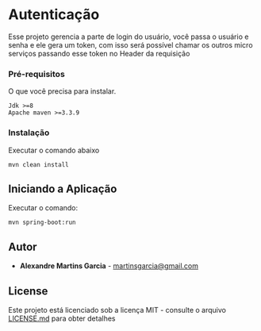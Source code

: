 # Autenticação

Esse projeto gerencia a parte de login do usuário, você passa o usuário e senha e ele gera um token, com isso será possível chamar os outros micro serviços passando esse token no Header da requisição


### Pré-requisitos

O que você precisa para instalar.

```
Jdk >=8
Apache maven >=3.3.9
```

### Instalação

Executar o comando abaixo

```
mvn clean install 
```

## Iniciando a Aplicação

Executar o comando:

```
mvn spring-boot:run
```

## Autor

* **Alexandre Martins Garcia** - martinsgarcia@gmail.com

## License

Este projeto está licenciado sob a licença MIT - consulte o arquivo [LICENSE.md](LICENSE.md) para obter detalhes
